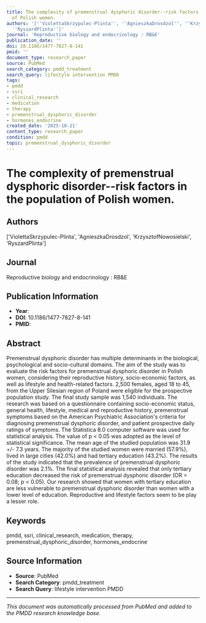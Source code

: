 ```yaml
---
title: The complexity of premenstrual dysphoric disorder--risk factors in the population
  of Polish women.
authors: '[''ViolettaSkrzypulec-Plinta'', ''AgnieszkaDrosdzol'', ''KrzysztofNowosielski'',
  ''RyszardPlinta'']'
journal: 'Reproductive biology and endocrinology : RB&E'
publication_date: ''
doi: 10.1186/1477-7827-8-141
pmid: ''
document_type: research_paper
source: PubMed
search_category: pmdd_treatment
search_query: lifestyle intervention PMDD
tags:
- pmdd
- ssri
- clinical_research
- medication
- therapy
- premenstrual_dysphoric_disorder
- hormones_endocrine
created_date: '2025-10-21'
content_type: research_paper
condition: pmdd
topic: premenstrual_dysphoric_disorder
---
```


# The complexity of premenstrual dysphoric disorder--risk factors in the population of Polish women.

## Authors
['ViolettaSkrzypulec-Plinta', 'AgnieszkaDrosdzol', 'KrzysztofNowosielski', 'RyszardPlinta']

## Journal
Reproductive biology and endocrinology : RB&E

## Publication Information
- **Year**: 
- **DOI**: 10.1186/1477-7827-8-141
- **PMID**: 

## Abstract
Premenstrual dysphoric disorder has multiple determinants in the biological, psychological and socio-cultural domains. The aim of the study was to evaluate the risk factors for premenstrual dysphoric disorder in Polish women, considering their reproductive history, socio-economic factors, as well as lifestyle and health-related factors. 2,500 females, aged 18 to 45, from the Upper Silesian region of Poland were eligible for the prospective population study. The final study sample was 1,540 individuals. The research was based on a questionnaire containing socio-economic status, general health, lifestyle, medical and reproductive history, premenstrual symptoms based on the American Psychiatric Association's criteria for diagnosing premenstrual dysphoric disorder, and patient prospective daily ratings of symptoms. The Statistica 8.0 computer software was used for statistical analysis. The value of p < 0.05 was adopted as the level of statistical significance. The mean age of the studied population was 31.9 +/- 7.3 years. The majority of the studied women were married (57.9%), lived in large cities (42.0%) and had tertiary education (43.2%). The results of the study indicated that the prevalence of premenstrual dysphoric disorder was 2.1%. The final statistical analysis revealed that only tertiary education decreased the risk of premenstrual dysphoric disorder (OR = 0.08; p < 0.05). Our research showed that women with tertiary education are less vulnerable to premenstrual dysphoric disorder than women with a lower level of education. Reproductive and lifestyle factors seem to be play a lesser role.

## Keywords
pmdd, ssri, clinical_research, medication, therapy, premenstrual_dysphoric_disorder, hormones_endocrine

## Source Information
- **Source**: PubMed
- **Search Category**: pmdd_treatment
- **Search Query**: lifestyle intervention PMDD

---
*This document was automatically processed from PubMed and added to the PMDD research knowledge base.*
